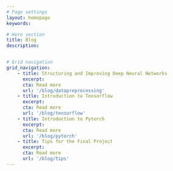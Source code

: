 ```yaml
---
# Page settings
layout: homepage
keywords:

# Hero section
title: Blog
description:


# Grid navigation
grid_navigation:
    - title: Structuring and Improving Deep Neural Networks
      excerpt:
      cta: Read more
      url: '/blog/datapreprocessing'
    - title: Introduction to Tensorflow
      excerpt:
      cta: Read more
      url: '/blog/tensorflow'
    - title: Introduction to Pytorch
      excerpt:
      cta: Read more
      url: '/blog/pytorch'
    - title: Tips for the Final Project
      excerpt:
      cta: Read more
      url: '/blog/tips'
---
```

